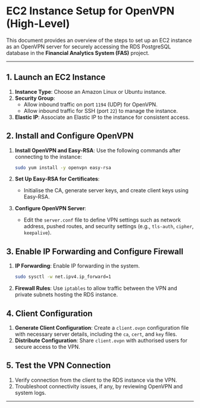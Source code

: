 
# EC2 Instance Setup for OpenVPN (High-Level)

This document provides an overview of the steps to set up an EC2 instance as an OpenVPN server for securely accessing the RDS PostgreSQL database in the **Financial Analytics System (FAS)** project.

---

## 1. Launch an EC2 Instance

1. **Instance Type**: Choose an Amazon Linux or Ubuntu instance.
2. **Security Group**: 
   - Allow inbound traffic on port `1194` (UDP) for OpenVPN.
   - Allow inbound traffic for SSH (port `22`) to manage the instance.
3. **Elastic IP**: Associate an Elastic IP to the instance for consistent access.

## 2. Install and Configure OpenVPN

1. **Install OpenVPN and Easy-RSA**: Use the following commands after connecting to the instance:
   ```bash
   sudo yum install -y openvpn easy-rsa
   ```

2. **Set Up Easy-RSA for Certificates**:
   - Initialise the CA, generate server keys, and create client keys using Easy-RSA.

3. **Configure OpenVPN Server**:
   - Edit the `server.conf` file to define VPN settings such as network address, pushed routes, and security settings (e.g., `tls-auth`, `cipher`, `keepalive`).

## 3. Enable IP Forwarding and Configure Firewall

1. **IP Forwarding**: Enable IP forwarding in the system.
   ```bash
   sudo sysctl -w net.ipv4.ip_forward=1
   ```
2. **Firewall Rules**: Use `iptables` to allow traffic between the VPN and private subnets hosting the RDS instance.

## 4. Client Configuration

1. **Generate Client Configuration**: Create a `client.ovpn` configuration file with necessary server details, including the `ca`, `cert`, and `key` files.
2. **Distribute Configuration**: Share `client.ovpn` with authorised users for secure access to the VPN.

## 5. Test the VPN Connection

1. Verify connection from the client to the RDS instance via the VPN.
2. Troubleshoot connectivity issues, if any, by reviewing OpenVPN and system logs.

---
